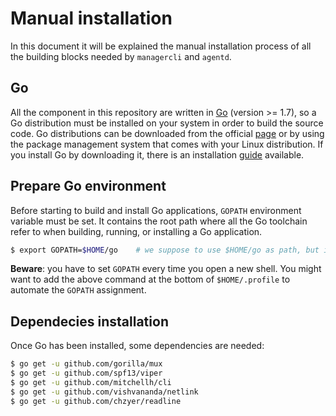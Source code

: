 # Manual installation
In this document it will be explained the manual installation process of all the building blocks needed by `managercli` and `agentd`.

## Go
All the component in this repository are written in [Go](https://golang.org) (version >= 1.7), so a Go distribution must be installed on your system in order to build the source code.
Go distributions can be downloaded from the official [page](https://golang.org/dl/) or by using the package management system that comes with your Linux distribution. If you install Go by downloading it, there is an installation [guide](https://golang.org/doc/install) available.

## Prepare Go environment
Before starting to build and install Go applications, `GOPATH` environment variable must be set. It contains the root path where all the Go toolchain refer to when building, running, or installing a Go application.

```sh
$ export GOPATH=$HOME/go    # we suppose to use $HOME/go as path, but it can be different
```
**Beware**: you have to set `GOPATH` every time you open a new shell. You might want to add the above command at the bottom of `$HOME/.profile` to automate the `GOPATH` assignment. 

## Dependecies installation
Once Go has been installed, some dependencies are needed:
```sh
$ go get -u github.com/gorilla/mux
$ go get -u github.com/spf13/viper
$ go get -u github.com/mitchellh/cli
$ go get -u github.com/vishvananda/netlink
$ go get -u github.com/chzyer/readline
```

